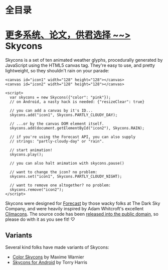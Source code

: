 # 全目录

[更多系统、论文，供君选择 ~~>](https://www.yuque.com/wisebit/blog)
Skycons
=======

Skycons is a set of ten animated weather glyphs, procedurally generated by
JavaScript using the HTML5 canvas tag. They're easy to use, and pretty
lightweight, so they shouldn't rain on your parade:

    <canvas id="icon1" width="128" height="128"></canvas>
    <canvas id="icon2" width="128" height="128"></canvas>

    <script>
      var skycons = new Skycons({"color": "pink"});
      // on Android, a nasty hack is needed: {"resizeClear": true}

      // you can add a canvas by it's ID...
      skycons.add("icon1", Skycons.PARTLY_CLOUDY_DAY);

      // ...or by the canvas DOM element itself.
      skycons.add(document.getElementById("icon2"), Skycons.RAIN);

      // if you're using the Forecast API, you can also supply
      // strings: "partly-cloudy-day" or "rain".

      // start animation!
      skycons.play();

      // you can also halt animation with skycons.pause()

      // want to change the icon? no problem:
      skycons.set("icon1", Skycons.PARTLY_CLOUDY_NIGHT);

      // want to remove one altogether? no problem:
      skycons.remove("icon2");
    </script>

Skycons were designed for [Forecast](http://forecast.io/) by those wacky folks
at The Dark Sky Company, and were heavily inspired by Adam Whitcroft's
excellent [Climacons](http://adamwhitcroft.com/climacons/). The source code has
been [released into the public domain][cc0], so please do with it as you see
fit! ♡

[cc0]: http://creativecommons.org/publicdomain/zero/1.0/

Variants
--------

Several kind folks have made variants of Skycons:

*   [Color Skycons](https://github.com/maxdow/skycons) by Maxime Warnier
*   [Skycons for Android](https://github.com/torryharris/Skycons) by Torry Harris

